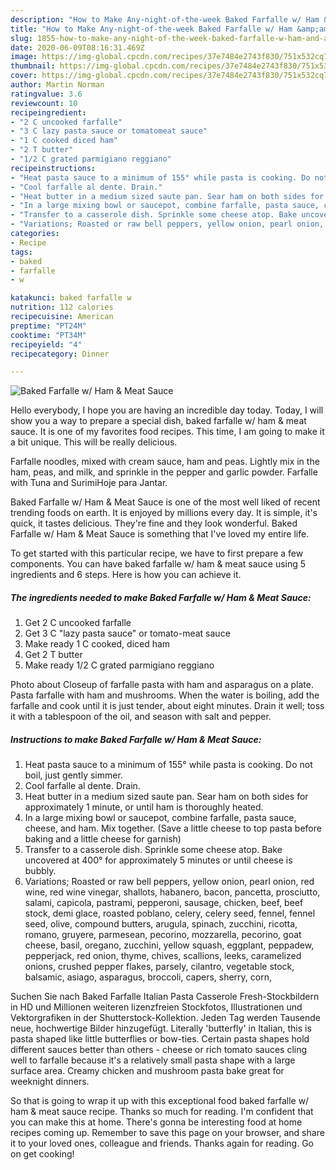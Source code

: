 ```yaml
---
description: "How to Make Any-night-of-the-week Baked Farfalle w/ Ham &amp;amp; Meat Sauce"
title: "How to Make Any-night-of-the-week Baked Farfalle w/ Ham &amp;amp; Meat Sauce"
slug: 1855-how-to-make-any-night-of-the-week-baked-farfalle-w-ham-and-amp-meat-sauce
date: 2020-06-09T08:16:31.469Z
image: https://img-global.cpcdn.com/recipes/37e7484e2743f830/751x532cq70/baked-farfalle-w-ham-meat-sauce-recipe-main-photo.jpg
thumbnail: https://img-global.cpcdn.com/recipes/37e7484e2743f830/751x532cq70/baked-farfalle-w-ham-meat-sauce-recipe-main-photo.jpg
cover: https://img-global.cpcdn.com/recipes/37e7484e2743f830/751x532cq70/baked-farfalle-w-ham-meat-sauce-recipe-main-photo.jpg
author: Martin Norman
ratingvalue: 3.6
reviewcount: 10
recipeingredient:
- "2 C uncooked farfalle"
- "3 C lazy pasta sauce or tomatomeat sauce"
- "1 C cooked diced ham"
- "2 T butter"
- "1/2 C grated parmigiano reggiano"
recipeinstructions:
- "Heat pasta sauce to a minimum of 155° while pasta is cooking. Do not boil, just gently simmer."
- "Cool farfalle al dente. Drain."
- "Heat butter in a medium sized saute pan. Sear ham on both sides for approximately 1 minute, or until ham is thoroughly heated."
- "In a large mixing bowl or saucepot, combine farfalle, pasta sauce, cheese, and ham. Mix together. (Save a little cheese to top pasta before baking and a little cheese for garnish)"
- "Transfer to a casserole dish. Sprinkle some cheese atop. Bake uncovered at 400° for approximately 5 minutes or until cheese is bubbly."
- "Variations; Roasted or raw bell peppers, yellow onion, pearl onion, red wine, red wine vinegar, shallots, habanero, bacon, pancetta, prosciutto, salami, capicola, pastrami, pepperoni, sausage, chicken, beef, beef stock, demi glace, roasted poblano, celery, celery seed, fennel, fennel seed, olive, compound butters, arugula, spinach, zucchini, ricotta, romano, gruyere, parmesean, pecorino, mozzarella, pecorino, goat cheese, basil, oregano, zucchini, yellow squash, eggplant, peppadew, pepperjack, red onion, thyme, chives, scallions, leeks, caramelized onions, crushed pepper flakes, parsely, cilantro, vegetable stock, balsamic, asiago, asparagus, broccoli, capers, sherry, corn,"
categories:
- Recipe
tags:
- baked
- farfalle
- w

katakunci: baked farfalle w 
nutrition: 112 calories
recipecuisine: American
preptime: "PT24M"
cooktime: "PT34M"
recipeyield: "4"
recipecategory: Dinner

---
```



![Baked Farfalle w/ Ham &amp; Meat Sauce](https://img-global.cpcdn.com/recipes/37e7484e2743f830/751x532cq70/baked-farfalle-w-ham-meat-sauce-recipe-main-photo.jpg)

Hello everybody, I hope you are having an incredible day today. Today, I will show you a way to prepare a special dish, baked farfalle w/ ham &amp; meat sauce. It is one of my favorites food recipes. This time, I am going to make it a bit unique. This will be really delicious.

Farfalle noodles, mixed with cream sauce, ham and peas. Lightly mix in the ham, peas, and milk, and sprinkle in the pepper and garlic powder. Farfalle with Tuna and SurimiHoje para Jantar.

Baked Farfalle w/ Ham &amp; Meat Sauce is one of the most well liked of recent trending foods on earth. It is enjoyed by millions every day. It is simple, it's quick, it tastes delicious. They're fine and they look wonderful. Baked Farfalle w/ Ham &amp; Meat Sauce is something that I've loved my entire life.


To get started with this particular recipe, we have to first prepare a few components. You can have baked farfalle w/ ham &amp; meat sauce using 5 ingredients and 6 steps. Here is how you can achieve it.

<!--inarticleads1-->

##### The ingredients needed to make Baked Farfalle w/ Ham &amp; Meat Sauce:

1. Get 2 C uncooked farfalle
1. Get 3 C &#34;lazy pasta sauce&#34; or tomato-meat sauce
1. Make ready 1 C cooked, diced ham
1. Get 2 T butter
1. Make ready 1/2 C grated parmigiano reggiano


Photo about Closeup of farfalle pasta with ham and asparagus on a plate. Pasta farfalle with ham and mushrooms. When the water is boiling, add the farfalle and cook until it is just tender, about eight minutes. Drain it well; toss it with a tablespoon of the oil, and season with salt and pepper. 

<!--inarticleads2-->

##### Instructions to make Baked Farfalle w/ Ham &amp; Meat Sauce:

1. Heat pasta sauce to a minimum of 155° while pasta is cooking. Do not boil, just gently simmer.
1. Cool farfalle al dente. Drain.
1. Heat butter in a medium sized saute pan. Sear ham on both sides for approximately 1 minute, or until ham is thoroughly heated.
1. In a large mixing bowl or saucepot, combine farfalle, pasta sauce, cheese, and ham. Mix together. (Save a little cheese to top pasta before baking and a little cheese for garnish)
1. Transfer to a casserole dish. Sprinkle some cheese atop. Bake uncovered at 400° for approximately 5 minutes or until cheese is bubbly.
1. Variations; Roasted or raw bell peppers, yellow onion, pearl onion, red wine, red wine vinegar, shallots, habanero, bacon, pancetta, prosciutto, salami, capicola, pastrami, pepperoni, sausage, chicken, beef, beef stock, demi glace, roasted poblano, celery, celery seed, fennel, fennel seed, olive, compound butters, arugula, spinach, zucchini, ricotta, romano, gruyere, parmesean, pecorino, mozzarella, pecorino, goat cheese, basil, oregano, zucchini, yellow squash, eggplant, peppadew, pepperjack, red onion, thyme, chives, scallions, leeks, caramelized onions, crushed pepper flakes, parsely, cilantro, vegetable stock, balsamic, asiago, asparagus, broccoli, capers, sherry, corn,


Suchen Sie nach Baked Farfalle Italian Pasta Casserole Fresh-Stockbildern in HD und Millionen weiteren lizenzfreien Stockfotos, Illustrationen und Vektorgrafiken in der Shutterstock-Kollektion. Jeden Tag werden Tausende neue, hochwertige Bilder hinzugefügt. Literally &#39;butterfly&#39; in Italian, this is pasta shaped like little butterflies or bow-ties. Certain pasta shapes hold different sauces better than others - cheese or rich tomato sauces cling well to farfalle because it&#39;s a relatively small pasta shape with a large surface area. Creamy chicken and mushroom pasta bake great for weeknight dinners. 

So that is going to wrap it up with this exceptional food baked farfalle w/ ham &amp; meat sauce recipe. Thanks so much for reading. I'm confident that you can make this at home. There's gonna be interesting food at home recipes coming up. Remember to save this page on your browser, and share it to your loved ones, colleague and friends. Thanks again for reading. Go on get cooking!
